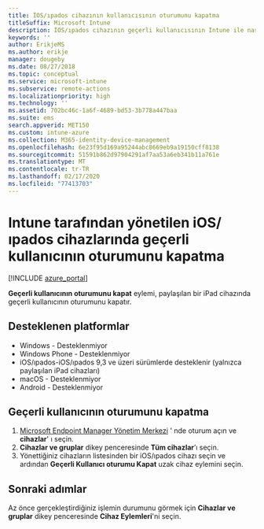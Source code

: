 ```yaml
---
title: İOS/ıpados cihazının kullanıcısının oturumunu kapatma
titleSuffix: Microsoft Intune
description: İOS/ıpados cihazının geçerli kullanıcısının Intune ile nasıl günlüğe alınacağını öğrenin. "
keywords: ''
author: ErikjeMS
ms.author: erikje
manager: dougeby
ms.date: 08/27/2018
ms.topic: conceptual
ms.service: microsoft-intune
ms.subservice: remote-actions
ms.localizationpriority: high
ms.technology: ''
ms.assetid: 702bc46c-1a6f-4689-bd53-3b778a447baa
ms.suite: ems
search.appverid: MET150
ms.custom: intune-azure
ms.collection: M365-identity-device-management
ms.openlocfilehash: 6e23f95d169a95244abc8669eb9a19150cff8138
ms.sourcegitcommit: 51591b862d97904291af7aa53a6eb341b11a761e
ms.translationtype: MT
ms.contentlocale: tr-TR
ms.lasthandoff: 02/17/2020
ms.locfileid: "77413703"
---
```

# <a name="logout-the-current-user-on-intune-managed-iosipados-devices"></a>Intune tarafından yönetilen iOS/ıpados cihazlarında geçerli kullanıcının oturumunu kapatma


[!INCLUDE [azure_portal](../includes/azure_portal.md)]

**Geçerli kullanıcının oturumunu kapat** eylemi, paylaşılan bir iPad cihazında geçerli kullanıcının oturumunu kapatır. 

## <a name="supported-platforms"></a>Desteklenen platformlar

- Windows - Desteklenmiyor
- Windows Phone - Desteklenmiyor
- iOS/ıpados-iOS/ıpados 9,3 ve üzeri sürümlerde desteklenir (yalnızca paylaşılan iPad cihazları)
- macOS - Desteklenmiyor
- Android - Desteklenmiyor

## <a name="how-to-log-out-the-current-user"></a>Geçerli kullanıcının oturumunu kapatma

1. [Microsoft Endpoint Manager Yönetim Merkezi](https://go.microsoft.com/fwlink/?linkid=2109431) ' nde oturum açın ve **cihazlar**' ı seçin.
4. **Cihazlar ve gruplar** dikey penceresinde **Tüm cihazlar**’ı seçin.
5. Yönettiğiniz cihazların listesinden bir iOS/ıpados cihazı seçin ve ardından **Geçerli Kullanıcı oturumu Kapat** uzak cihaz eylemini seçin.

## <a name="next-steps"></a>Sonraki adımlar

Az önce gerçekleştirdiğiniz işlemin durumunu görmek için **Cihazlar ve gruplar** dikey penceresinde **Cihaz Eylemleri**'ni seçin.

